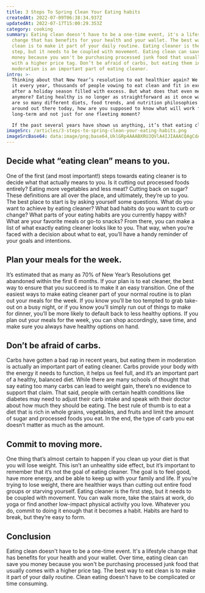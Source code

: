 ```yaml
---
title: 3 Steps To Spring Clean Your Eating habits
createdAt: 2022-07-09T06:38:34.937Z
updatedAt: 2022-07-17T15:00:29.353Z
category: cooking
summary: Eating clean doesn't have to be a one-time event, it's a lifestyle
  change that has benefits for your health and your wallet. The best way to eat
  clean is to make it part of your daily routine. Eating cleaner is the first
  step, but it needs to be coupled with movement. Eating clean can save you
  money because you won't be purchasing processed junk food that usually comes
  with a higher price tag. Don’t be afraid of carbs, but eating them in
  moderation is an important part of eating cleaner.
intro: >-
  Thinking about that New Year’s resolution to eat healthier again? We see
  it every year, thousands of people vowing to eat clean and fit in exercise
  after a holiday season filled with excess. But what does that even mean
  anymore? Eating healthy is no longer as straightforward as it once was. There
  are so many different diets, food trends, and nutrition philosophies floating
  around out there today, how are you supposed to know what will work for you
  long-term and not just for one fleeting moment? 

  If the past several years have shown us anything, it’s that eating clean is here to stay. So instead of feeling like you’re trying on another new fad diet or eating trend, let this be your guidepost back to the basics of eating wholesome food that helps your body in the long run. Clean eating is not about perfection or cutting out entire food groups at all; it’s about making more informed choices about the things you put into your body on a daily basis. Read further to learn more…
imageSrc: /articles/3-steps-to-spring-clean-your-eating-habits.png
imageSrcBase64: data:image/png;base64,UklGRp4AAABXRUJQVlA4IJIAAACQAgCdASoKAAoAAUAmJaACdLoAEI6Xp/+eTdN0UAD+6KT17xuJHXDN6b89ID1JzCNa6T/Dc5v3iXP/iBi4LEiaMlqjmH4w95FvUAd9nKRpdjPL/MfDkz/wSh5bqi5AV2XCvWU7yQbLhJ9lPQH5n5cOPJU9m7odnDgK8pZ2WwyhzBNHp/nmoyrgN1Oiv+fJumAAAA==
---
```


## Decide what “eating clean” means to you.

One of the first (and most important!) steps towards eating cleaner is to decide what that actually means to you. Is it cutting out processed foods entirely? Eating more vegetables and less meat? Cutting back on sugar? These definitions are all over the place, and ultimately, they’re up to you. The best place to start is by asking yourself some questions. What do you want to achieve by eating cleaner? What bad habits do you want to curb or change? What parts of your eating habits are you currently happy with? What are your favorite meals or go-to snacks? From there, you can make a list of what exactly eating cleaner looks like to you. That way, when you’re faced with a decision about what to eat, you’ll have a handy reminder of your goals and intentions.

## Plan your meals for the week.

It’s estimated that as many as 70% of New Year’s Resolutions get abandoned within the first 6 months. If your plan is to eat cleaner, the best way to ensure that you succeed is to make it an easy transition. One of the easiest ways to make eating cleaner part of your normal routine is to plan out your meals for the week. If you know you’ll be too tempted to grab take-out on a busy night, or if you know you’ll simply run out of things to make for dinner, you’ll be more likely to default back to less healthy options. If you plan out your meals for the week, you can shop accordingly, save time, and make sure you always have healthy options on hand.

## Don’t be afraid of carbs.

Carbs have gotten a bad rap in recent years, but eating them in moderation is actually an important part of eating cleaner. Carbs provide your body with the energy it needs to function, it helps us feel full, and it’s an important part of a healthy, balanced diet. While there are many schools of thought that say eating too many carbs can lead to weight gain, there’s no evidence to support that claim. That said, people with certain health conditions like diabetes may need to adjust their carb intake and speak with their doctor about how much they should be eating. The best rule of thumb is to eat a diet that is rich in whole grains, vegetables, and fruits and limit the amount of sugar and processed foods you eat. In the end, the type of carb you eat doesn’t matter as much as the amount.

## Commit to moving more.

One thing that’s almost certain to happen if you clean up your diet is that you will lose weight. This isn’t an unhealthy side effect, but it’s important to remember that it’s not the goal of eating cleaner. The goal is to feel good, have more energy, and be able to keep up with your family and life. If you’re trying to lose weight, there are healthier ways than cutting out entire food groups or starving yourself. Eating cleaner is the first step, but it needs to be coupled with movement. You can walk more, take the stairs at work, do yoga or find another low-impact physical activity you love. Whatever you do, commit to doing it enough that it becomes a habit. Habits are hard to break, but they’re easy to form.

## Conclusion

Eating clean doesn't have to be a one-time event. It's a lifestyle change that has benefits for your health and your wallet. Over time, eating clean can save you money because you won't be purchasing processed junk food that usually comes with a higher price tag. The best way to eat clean is to make it part of your daily routine. Clean eating doesn't have to be complicated or time consuming.
